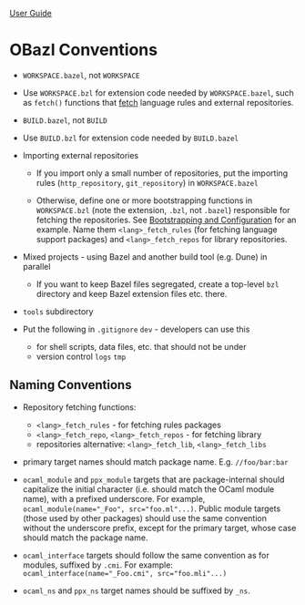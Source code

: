 [User Guide](index.md)

OBazl Conventions
=================

-   `WORKSPACE.bazel`, not `WORKSPACE`

-   Use `WORKSPACE.bzl` for extension code needed by `WORKSPACE.bazel`,
    such as `fetch()` functions that [fetch](bootstrap.md#fetch_rules)
    language rules and external repositories.

-   `BUILD.bazel`, not `BUILD`

-   Use `BUILD.bzl` for extension code needed by `BUILD.bazel`

-   Importing external repositories

    -   If you import only a small number of repositories, put the
        importing rules (`http_repository`, `git_repository`) in
        `WORKSPACE.bazel`

    -   Otherwise, define one or more bootstrapping functions in
        `WORKSPACE.bzl` (note the extension, `.bzl`, not `.bazel`)
        responsible for fetching the repositories. See [Bootstrapping
        and Configuration](bootstrap.md) for an example. Name them
        `<lang>_fetch_rules` (for fetching language support packages)
        and `<lang>_fetch_repos` for library repositories.

-   Mixed projects - using Bazel and another build tool (e.g. Dune) in
    parallel

    -   If you want to keep Bazel files segregated, create a top-level
        `bzl` directory and keep Bazel extension files etc. there.

-   `tools` subdirectory

-   Put the following in `.gitignore` `dev` - developers can use this
    -   for shell scripts, data files, etc. that should not be under
    -   version control `logs` `tmp`

Naming Conventions
------------------

-   Repository fetching functions:

    -   `<lang>_fetch_rules` - for fetching rules packages
    -   `<lang>_fetch_repo`, `<lang>_fetch_repos` - for fetching library
    -   repositories alternative: `<lang>_fetch_lib`,
        `<lang>_fetch_libs`

-   primary target names should match package name. E.g. `//foo/bar:bar`

-   `ocaml_module` and `ppx_module` targets that are package-internal
    should capitalize the initial character (i.e. should match the OCaml
    module name), with a prefixed underscore. For example,
    `ocaml_module(name="_Foo", src="foo.ml"...)`. Public module targets
    (those used by other packages) should use the same convention
    without the underscore prefix, except for the primary target, whose
    case should match the package name.

-   `ocaml_interface` targets should follow the same convention as for
    modules, suffixed by `.cmi`. For example:
    `ocaml_interface(name="_Foo.cmi", src="foo.mli"...)`

-   `ocaml_ns` and `ppx_ns` target names should be suffixed by `_ns`.
